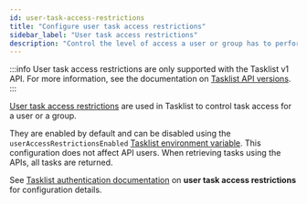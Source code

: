 ```yaml
---
id: user-task-access-restrictions
title: "Configure user task access restrictions"
sidebar_label: "User task access restrictions"
description: "Control the level of access a user or group has to perform tasks in the system via user task access restrictions."
---
```


:::info
User task access restrictions are only supported with the Tasklist v1 API. For more information, see the documentation on [Tasklist API versions](components/tasklist/api-versions.md).
:::

[User task access restrictions](components/tasklist/user-task-access-restrictions.md) are used in Tasklist to control task access for a user or a group.

They are enabled by default and can be disabled using the `userAccessRestrictionsEnabled` [Tasklist environment variable](/versioned_docs/version-8.7/self-managed/tasklist-deployment/tasklist-authentication.md).
This configuration does not affect API users. When retrieving tasks using the APIs, all tasks are returned.

See [Tasklist authentication documentation](/versioned_docs/version-8.7/self-managed/tasklist-deployment/tasklist-authentication.md) on **user task access restrictions** for configuration details.

